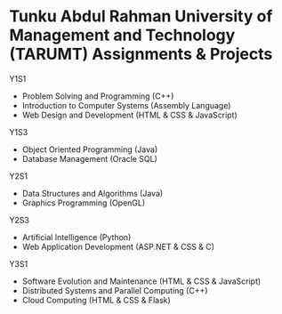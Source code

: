 # Tunku Abdul Rahman University of Management and Technology (TARUMT) Assignments & Projects
Y1S1
- Problem Solving and Programming (C++)
- Introduction to Computer Systems (Assembly Language)
- Web Design and Development (HTML & CSS & JavaScript)

Y1S3
- Object Oriented Programming (Java)
- Database Management (Oracle SQL)

Y2S1
- Data Structures and Algorithms (Java)
- Graphics Programming (OpenGL)

Y2S3
- Artificial Intelligence (Python)
- Web Application Development (ASP.NET & CSS & C)

Y3S1
- Software Evolution and Maintenance (HTML & CSS & JavaScript)
- Distributed Systems and Parallel Computing (C++)
- Cloud Computing (HTML & CSS & Flask)
